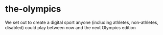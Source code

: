 # the-olympics
We set out to create a digital sport anyone (including athletes, non-athletes, disabled) could play between now and the next Olympics edition